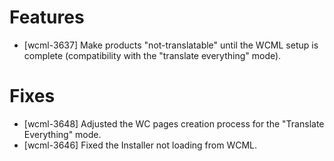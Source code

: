 # Features
* [wcml-3637] Make products "not-translatable" until the WCML setup is complete (compatibility with the "translate everything" mode).

# Fixes
* [wcml-3648] Adjusted the WC pages creation process for the "Translate Everything" mode.
* [wcml-3646] Fixed the Installer not loading from WCML.